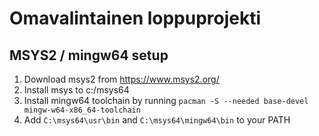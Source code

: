 # Omavalintainen loppuprojekti

## MSYS2 / mingw64 setup

1. Download msys2 from https://www.msys2.org/
2. Install msys to c:/msys64
3. Install mingw64 toolchain by running `pacman -S --needed base-devel mingw-w64-x86_64-toolchain`
4. Add `C:\msys64\usr\bin` and `C:\msys64\mingw64\bin` to your PATH
